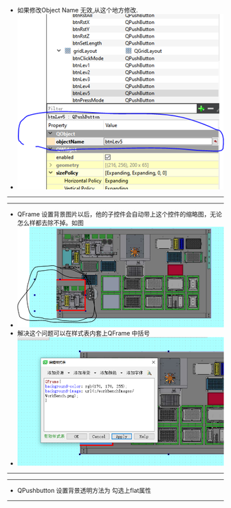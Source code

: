 - 如果修改Object Name 无效,从这个地方修改.
- ![a91021da816fffac80c1bb02f24db3de.png](../../../../_resources/a91021da816fffac80c1bb02f24db3de.png)

***
***
- QFrame 设置背景图片以后，他的子控件会自动带上这个控件的缩略图，无论怎么样都去除不掉。如图
- ![ff041df91272e97aed6506928a74faf1.png](../../../../_resources/ff041df91272e97aed6506928a74faf1.png)
- 解决这个问题可以在样式表内套上QFrame 中括号
- ![5bea3bffb5daaf7c1340f49f9fcfe73d.png](../../../../_resources/5bea3bffb5daaf7c1340f49f9fcfe73d.png)
***
***
- QPushbutton 设置背景透明方法为 勾选上flat属性
***